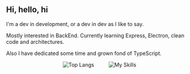 ## Hi, hello, hi
I'm a dev in development, or a dev in dev as I like to say.

Mostly interested in BackEnd. Currently learning Express, Electron, clean code and architectures.

Also I have dedicated some time and grown fond of TypeScript.

<p align="center">
  <img src="https://github-readme-stats.vercel.app/api/top-langs/?username=lfjade&layout=compact" alt="Top Langs" />
  &nbsp;&nbsp;&nbsp;&nbsp;&nbsp;&nbsp;&nbsp;&nbsp;
  <img src="https://skillicons.dev/icons?i=ts,js,nodejs,express,electron,html,css,mysql,github,linux,fortran,vscode&perline=4" alt="My Skills" />
</p>
